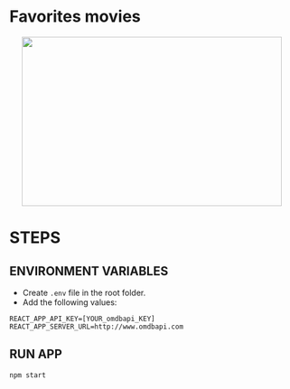 # Favorites movies 

<p align="center">
  <img width="460" height="300" src="https://lh3.googleusercontent.com/UHE6V-Qh2sPY9AfyBNXbzZZrmsbchBj5Kdvlw-KFuziGKZncu2QbhOOTTOX0k3LY2y8ax0wH6HCNHsC-GojGCxTDHXQd0mhTPVXtV9Z44fjXHsxDlO9HuZp3Wh9qj9mrU0hVBvNhjub1u5sdCPpZrkipx3_tMrr5M-q-MNZPQxGnRJpfHJLYJmMq6PTliYL1tXR8aYjURHVrGLhVxYSYLbV3I5kNEX_DUinzdHJn6YicSdRk882D3UydYpA5eRwSPjmO8R_2WKAsEZbHGXEQox7qa1mR_2VCg9osUwD730m8L1e8xcTdB3iaaARVSixymZvlwd3tVhDRvXNqsd5rn4q6cdYLfclWXQICVBRmW2YGRI9WEmfe_AoMGLJXlhMmVD_KZSdrxE9gT87KZajuLGUI_sqmwufzov7zm1z64w_4AI806CT-p2YovQaC151FvHWS83hIzJHMuL1WPi76TKrLxNKOj4PgJcltIngaIkheyo8u5RzueNM-4qUkVqlfhWTw_FvF_GiG5yMQd1pvJI9rVxkBNmzgfjd1mLtxVASCU4_pNpSOCJfgOZesyFEs=w1317-h653">
</p>

# STEPS

## ENVIRONMENT VARIABLES

* Create `.env` file in the root folder.
* Add the following values: 

``` 
REACT_APP_API_KEY=[YOUR_omdbapi_KEY]
REACT_APP_SERVER_URL=http://www.omdbapi.com

```

## RUN APP

```
npm start
```
